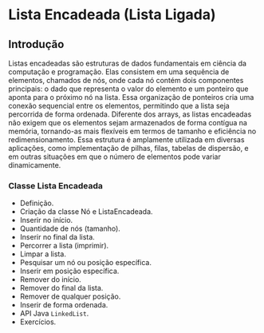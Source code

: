 # Lista Encadeada (Lista Ligada)

## Introdução
Listas encadeadas são estruturas de dados fundamentais em ciência da computação e programação. Elas consistem em uma sequência de elementos, chamados de nós, onde cada nó contém dois componentes principais: o dado que representa o valor do elemento e um ponteiro que aponta para o próximo nó na lista. Essa organização de ponteiros cria uma conexão sequencial entre os elementos, permitindo que a lista seja percorrida de forma ordenada. Diferente dos arrays, as listas encadeadas não exigem que os elementos sejam armazenados de forma contígua na memória, tornando-as mais flexíveis em termos de tamanho e eficiência no redimensionamento. Essa estrutura é amplamente utilizada em diversas aplicações, como implementação de pilhas, filas, tabelas de dispersão, e em outras situações em que o número de elementos pode variar dinamicamente.

### Classe Lista Encadeada

- Definição.
- Criação da classe Nó e ListaEncadeada.
- Inserir no início.
- Quantidade de nós (tamanho).
- Inserir no final da lista.
- Percorrer a lista (imprimir).
- Limpar a lista.
- Pesquisar um nó ou posição específica.
- Inserir em posição específica.
- Remover do início.
- Remover do final da lista.
- Remover de qualquer posição.
- Inserir de forma ordenada.
- API Java `LinkedList`.
- Exercícios.